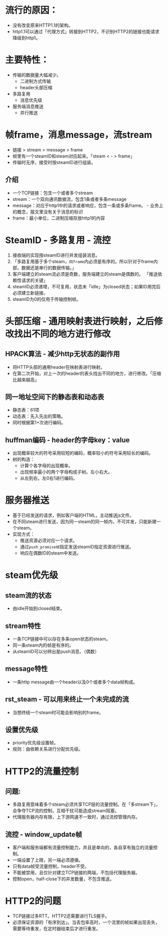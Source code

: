 # 流行的原因：
- 没有改变原来HTTP1.1的架构。
- http1.1可以通过「代理方式」转接到HTTP2，不识别HTTP2的链接也能请求降级到http1。

# 主要特性：
- 传输的数据量大幅减少。
  - 二进制方式传输
  - header头部压缩
- 多路复用
  - 消息优先级
- 服务端消息推送
  - 并行推送

# 帧frame，消息message，流stream
- 链接 > stream > message > frame
- 帧里有一个steamID和steam对应起来。「steam < - > frame」
- 传输时无序，接受时按steamID进行组装。

## 介绍
- 一个TCP链接：包含一个或者多个stream
- stream：一个双向通讯数据流，包含1条或者多条message
- message：对应于http1中的请求或者响应，包含一条或多条frame。 - 业务上的概念，报文里没有关于消息的标识
- frame：最小单位，二进制压缩存放http1的内容

# SteamID - 多路复用 - 流控
1. 接收端的实现按steamID进行并发组装消息。
2. 「多路复用基于多个steam，`同frame`内必须是有序的。所以针对于frame内部，数据还是串行的数据传输。」
3. 客户端建立的steam流必须是奇数，服务端建立的steam是偶数的。 「推送依赖性请求的关键」
4. steamID必须递增，不可复用，状态未「idle」为closed状态；如果ID用完后必须建立新链接。
5. steamID为0的仅用于传输控制帧。

# 头部压缩 - 通用映射表进行映射，之后修改找出不同的地方进行修改
## HPACK算法 - 减少http无状态的副作用
- 将HTTP头部的通用header在映射表进行映射。
- 在第二次开始，对上一次的header的表头找出不同的地方，进行修改。「压缩比越来越高」

## 同一地址空间下的静态表和动态表
- 静态表：61项
- 动态表：先入先出的策略。
- 同时根据第1+次进行编码。

## huffman编码 - header的字母key：value
- 出现概率较大的符号采用较短的编码，概率较小的符号采用较长的编码。
- 树的构造：
  - 计算个各字母的出现概率。
  - 出现频率最小的两个字母构成子树。左小右大。
  - 从左到右，左0右1进行编码。

# 服务器推送
- 基于已经发送的请求，例如客户端的HTML，主动推送js文件。
- 在不同steam进行发送，因为同一steam的同一帧内，不可并发，只能新建一个steam。
- 实现方式：
  - 推送资源必须对应一个请求。
  - 通过`push_promise帧`指定发送steamID指定资源进行推送。
  - 响应在偶数ID的steam中发送。


# steam优先级

## steam流的状态
- 由idle开始到closed结束。
## stream特性
- 一条TCP链接中可以存在多条open状态的steam。
- 同一条steam内的帧是有序的。
- 从steamID可以分辨出是push消息。（偶数）

## message特性
- 一条http message由一个header以及0个或者多个data帧构成。
## rst_steam - 可以用来终止一个未完成的流
- 当想终结一个steam时可能会影响别的frame。

## 设置优先级
- priority优先级设置帧。
- 规则：由依赖关系进行分配优先级。

# HTTP2的流量控制
## 问题:
- 多路复用意味着多个steam必须共享TCP层的流量控制。在「多stream下」，会争夺TCP流的控制，互相干扰可能造成stream阻塞。
- 代理服务器内存有限，上下游网速不一致时，通过流控管理内存。

## 流控 - window_update帧
- 客户端和服务端都有流量控制能力，并且是单向的，各自享有独立的流量控制。
- 一端设置了上限，另一端必须遵循。
- 只有data帧受流量控制，header不受。
- 不能被禁用，且仅针对建立TCP链接的两端，不包括代理服务器。
- 控制open，half-close下的并发数量，不包含推送。

# HTTP2的问题
- TCP链接过多RTT。HTTP2还需要进行TLS握手。
- 必须保证资源的「有序到达」。当丢包率高时，一个流里的帧如果出现丢失，需要等待重发，在定时器结束后才进行重发。

